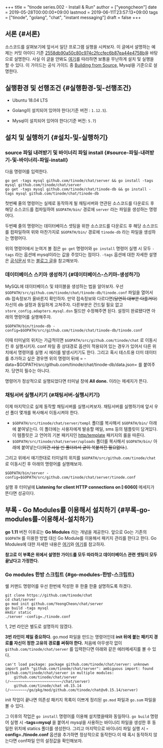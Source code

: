 +++
title = "tinode series.002 - Install & Run"
author = ["yeongcheon"]
date = 2019-05-28T00:00:00+09:00
lastmod = 2019-06-11T23:57:13+09:00
tags = ["tinode", "golang", "chat", "instant messaging"]
draft = false
+++

## 서론 {#서론}

소스코드를 살펴보기에 앞서서 일단 프로그램 실행을 시켜보자. 이 글에서 설명하는 예제는 커밋 아이디 기준 [2558db90a50c80c974c2fccfec6b87ea44e4758b](https://github.com/YeongCheon/chat/commit/2558db90a50c80c974c2fccfec6b87ea44e4758b)을 바탕으로 설명한다. 사실 이 글을 안봐도 [여기](https://github.com/tinode/chat/blob/master/INSTALL.md)를 따라하면 보통을 무난하게 설치 및 실행을 할 수 있다. 이 가이드는 공식 가이드 중 [Building from Source](https://github.com/tinode/chat/blob/master/INSTALL.md#building-from-source), Mysql을 기준으로 설명한다.


## 실행환경 및 선행조건 {#실행환경-및-선행조건}

-   Ubuntu 18.04 LTS

-   Golang이 설치되어 있어야 한다(기준 버전 : `1.12.5`).

-   Mysql이 설치되어 있어야 한다(기준 버전: `5.7`)


## 설치 및 실행하기 {#설치-및-실행하기}


### source 파일 내려받기 및 바이너리 파일 install {#source-파일-내려받기-및-바이너리-파일-install}

다음 명령어를 입력한다.

```shell
go get -tags mysql github.com/tinode/chat/server && go install -tags mysql github.com/tinode/chat/server
go get -tags mysql github.com/tinode/chat/tinode-db && go install -tags mysql github.com/tinode/chat/tinode-db
```

첫번째 줄의 명령어는 실제로 동작하게 될 채팅서버와 연관된 소스코드를 다운로드 후 해당 소스코드를 컴파일하여 `$GOPATH/bin/` 경로에 `server` 라는 파일을 생성하는 명령어다.

두번째 줄의 명령어는 데이터베이스 셋팅을 위한 소스코드를 다운로드 후 해당 소스코드를 컴파일하여 위와 마찬가지로 `$GOPATH/bin/` 경로에 `tinode-db` 라는 파일을 생성하는 명령어다.

위의 명령어에서 눈여겨 볼 점은 `go get` 명령어와 `go install` 명령어 실행 시 모두 `-tags` 라는 옵션에 mysql이라는 값을 주었다는 점이다. `-tags` 옵션에 대한 자세한 설명은 [공식문서](https://golang.org/cmd/go/) 또는 [블로그 글](https://jacking75.github.io/go%5Fbuild/)을 참고해보자.


### 데이터베이스 스키마 생성하기 {#데이터베이스-스키마-생성하기}

MySQL에 데이터베이스 및 테이블을 생성하는 법을 알아보자.
우선 `$GOPATH/src/github.com/tinode/chat/tinode-db/tinode.conf` 파일을 열어서 db 접속정보가 올바른지 확인하자. 만약 접속정보와 다르다면(~~당연히 대부분 다를거다~~) 자신의 db 설정과 동일하게 고쳐주자. 다른부분은 건드릴 필요 없고 `store_config.adapters.mysql.dsn` 필드만 수정해주면 된다. 설정이 완료됐다면 아래의 명령어를 실행해주자.

```shell
$GOPATH/bin/tinode-db -config=$GOPATH/src/github.com/tinode/chat/tinode-db/tinode.conf
```

이때 터미널의 위치는 가급적이면 `$GOPATH/src/github.com/tinode/chat` 로 이동시킨 후 실행시키자. conf 파일 중 상대경로 옵션이 적용되어 있는 경우가 있어서 다른 위치에서 명령어를 실행 시 에러를 발생시키기도 한다. 그리고 혹시 테스트용 더미 데이터를 추가하고 싶은 경우엔 위의 명령어 뒤에 = -data=$GOPATH/src/github.com/tinode/chat/tinode-db/data.json= 를 붙여주자. 당연히 필수는 아니다.

명령어가 정상적으로 실행되었다면 터미널 창에 **All done.** 이라는 메세지가 뜬다.


### 채팅서버 실행시키기 {#채팅서버-실행시키기}

이제 마지막으로 실제 동작할 채팅서버를 실행시켜보자. 채팅서버를 실행하기에 앞서 우선 폴더 몇개를 복사해서 이동시켜야 한다.

-   `$GOPATH/src/tinode/chat/server/templ` 폴더를 복사해서 `$GOPATH/bin/` 아래에 붙여넣는다. 이 폴더에는 사용자에게 발송할 메일, sms 등의 템플릿이 담겨있다. 이 템플릿은 고 언어의 기본 패키지인 [http/template](https://golang.org/pkg/html/template/) 패키지의 룰을 따른다.
-   `$GOPATH/src/tinode/chat/server/uploads` 폴더를 복사해서 `$GOPATH/bin/` 아래에 붙여넣는다(~~이건 사실 빈 폴더라서 굳이 복붙까진 필요없다.~~).

그리고 위에서 얘기한대로 터미널의 위치를 `$GOPATH/src/github.com/tinode/chat` 로 이동시킨 후 아래의 명령어를 실행해보자.

```shell
$GOPATH/bin/server -config=$GOPATH/src/github.com/tinode/chat/server/tinode.conf
```

실행 후 터미널에 **Listening for client HTTP connections on [:6060]** 메세지가 뜬다면 성공이다.


## 부록 - Go Modules를 이용해서 설치하기 {#부록-go-modules를-이용해서-설치하기}

**go 1.11** 버전 이후로는 **Go Modules** 라는 개념을 제공한다. 앞으로 Go는 기존의 `$GOPATH` 를 이용한 방법 대신 Go Module를 이용해서 패키지 관리를 한다고 한다. Go Modules에 대한 자세한 내용은 [여기](https://velog.io/@kimmachinegun/Go-Go-Modules-%25EC%2582%25B4%25ED%258E%25B4%25EB%25B3%25B4%25EA%25B8%25B0-7cjn4soifk)와 [여기](https://blog.golang.org/using-go-modules)를 참고하자.

**참고로 이 부록은 위에서 설명한 가이드를 모두 따라하고 데이터베이스 관련 셋팅이 모두 끝났다고 가정한다.**


### Go modules 한방 스크립트 {#go-modules-한방-스크립트}

쉘 커맨드 명령어를 우선 한번에 작성한 후 한줄 한줄 설명하도록 하겠다.

```shell
git clone https://github.com/tinode/chat
cd chat/server
go mod init github.com/YeongCheon/chat/server
go build -tags mysql
mkdir static
./server -config=./tinode.conf
```

1, 2번 라인은 별도로 설명하지 않겠다.

**3번 라인이 제일 중요하다.**
go.mod 파일을 만드는 명령어인데 **init 뒤에 붙는 패키지 경로를 자신이 정한 고유의 경로를 써줘야 한다.** 처음에 아무생각 없이 `github.com/tinode/chat/server` 를 입력한다면 아래와 같은 에러메세지를 볼 수 있다.

```nil
can't load package: package github.com/tinode/chat/server: unknown import path "github.com/tinode/chat/server": ambiguous import: found github.com/tinode/chat/server in multiple modules:
	github.com/tinode/chat/server (/~~~~~~~~~~~~~~~~~~~~~~~~/chat/server)
	github.com/tinode/chat v0.15.14 (/~~~~~~~~/go/pkg/mod/github.com/tinode/chat@v0.15.14/server)
```

init 작업이 끝나면 의존성 패키지 목록이 이쁘게 정리된 `go.mod` 파일과 `go.sum` 파일을 볼 수 있다.

그 이후의 작업은 `go install` 명령어를 이용해 설치했을때와 동일하다. `go build` 명령어 실행 시 **-tags=mysql** 을 붙여서 mysql을 사용하는 바이너리 파일을 생성한 후 동일한 위치에 statics 폴더를 생성한다. 그리고 마지막으로 바이너리 파일 실행 시 **-config=./tinode.conf** 옵션을 추가하면 정상적으로 동작한다.이 때 혹시 동작하지 않는다면  conf파일 안의 설정값을 확인해보자.
